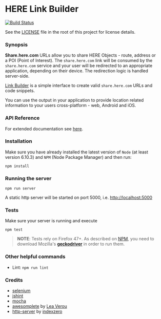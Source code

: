 # HERE Link Builder

[![Build Status](https://travis-ci.org/heremaps/map-linkbuilder-app.svg?branch=gh-pages)](https://travis-ci.org/heremaps/map-linkbuilder-app)

See the [LICENSE](LICENSE) file in the root of this project for license details.

### Synopsis

**Share.here.com** URLs allow you to share HERE Objects - route, address or a POI (Point of Interest).
The `share.here.com` link will be consumed by the `share.here.com` service and your user will be redirected to an appropriate application, depending on their device.
The redirection logic is handled server-side.

[Link Builder](http://heremaps.github.io/map-linkbuilder-app/) is a simple interface to create valid `share.here.com` URLs and code snippets.

You can use the output in your application to provide location related information to your users cross-platform - web, Android and iOS.

### API Reference

For extended documentation see [here](https://developer.here.com/rest-apis/documentation/deeplink-web).

### Installation

Make sure you have already installed the latest version of `Node` (at least version 6.10.3) and `NPM` (Node Package Manager) and then run:

`npm install`
    
### Running the server

`npm run server`

A static http server will be started on port 5000, i.e. [http://localhost:5000](http://localhost:5000)

### Tests

Make sure your server is running and execute

`npm test`

> **NOTE**: Tests rely on Firefox 47+. As described on [NPM](https://www.npmjs.com/package/selenium-webdriver), you need to download Mozilla's **[geckodriver](https://github.com/mozilla/geckodriver/releases/)** in order to run them.

### Other helpful commands

* Lint: `npm run lint`

### Credits

* [selenium](https://github.com/SeleniumHQ/selenium)
* [jshint](https://github.com/jshint/jshint)
* [mocha](https://github.com/mochajs/mocha)
* [awesomplete](https://github.com/LeaVerou/awesomplete) by [Lea Verou](https://github.com/LeaVerou)
* [http-server](https://github.com/indexzero/http-server) by [indexzero](https://github.com/)
